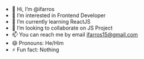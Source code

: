 - 👋 Hi, I’m @ifarros
- 👀 I’m interested in Frontend Developer
- 🌱 I’m currently learning ReactJS
- 💞️ I’m looking to collaborate on JS Project
- 📫 You can reach me by email ifarros15@gmail.com
- 😄 Pronouns: He/Him
- ⚡ Fun fact: Nothing

<!---
ifarros/ifarros is a ✨ special ✨ repository because its `README.md` (this file) appears on your GitHub profile.
You can click the Preview link to take a look at your changes.
--->
